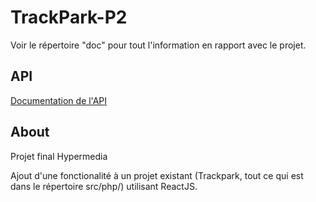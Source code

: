 # TrackPark-P2

Voir le répertoire "doc" pour tout l'information en rapport avec le projet.

## API
[Documentation de l'API](./doc/API.md)

## About

Projet final Hypermedia

Ajout d'une fonctionalité à un projet existant (Trackpark, tout ce qui est dans le répertoire src/php/) utilisant ReactJS.
